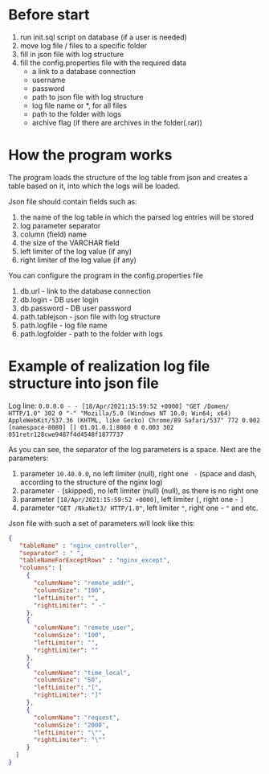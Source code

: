 # Before start
1. run init.sql script on database (if a user is needed)
2. move log file / files to a specific folder
3. fill in json file with log structure
4. fill the config.properties file with the required data
    * a link to a database connection
    * username
    * password
    * path to json file with log structure
    * log file name or *, for all files
    * path to the folder with logs
    * archive flag (if there are archives in the folder(.rar))
    
# How the program works
The program loads the structure of the log table from json and creates a table based on it,
into which the logs will be loaded.

Json file should contain fields such as:
1. the name of the log table in which the parsed log entries will be stored
2. log parameter separator
3. column (field) name
4. the size of the VARCHAR field
5. left limiter of the log value (if any)
6. right limiter of the log value (if any)

You can configure the program in the config.properties file
1. db.url - link to the database connection
2. db.login - DB user login
3. db.password - DB user password
4. path.tablejson - json file with log structure
5. path.logfile - log file name
6. path.logfolder - path to the folder with logs

# Example of realization log file structure into json file
Log line: 
`0.0.0.0 - - [18/Apr/2021:15:59:52 +0000] "GET /Domen/ HTTP/1.0" 302 0 "-" "Mozilla/5.0 (Windows NT 10.0; Win64; x64) AppleWebKit/537.36 (KHTML, like Gecko) Chrome/89 Safari/537" 772 0.002 [namespace-8080] [] 01.01.0.1:8080 0 0.003 302 051retr128cwe9487f4d4548f1877737`

As you can see, the separator of the log parameters is a space. Next are the parameters:

1. parameter `10.40.0.0`, no left limiter (null), right one ` -` (space and dash, according to the structure of the nginx log)
2. parameter `-` (skipped), no left limiter (null) (null), as there is no right one
3. parameter `[18/Apr/2021:15:59:52 +0000]`, left limiter `[`, right one - `]`
4. parameter `"GET /NkaNet3/ HTTP/1.0"`, left limiter `"`, right one - `"` and etc.

Json file with such a set of parameters will look like this:

```json
{
   "tableName" : "nginx_controller",
   "separator" : " ",
   "tableNameForExceptRows" : "nginx_except",
   "columns": [
     {
       "columnName": "remote_addr",
       "columnSize": "100",
       "leftLimiter": "",
       "rightLimiter": " -"
     },
     {
       "columnName": "remote_user",
       "columnSize": "100",
       "leftLimiter": "",
       "rightLimiter": ""
     },
     {
       "columnName": "time_local",
       "columnSize": "50",
       "leftLimiter": "[",
       "rightLimiter": "]"
     },
     {
       "columnName": "request",
       "columnSize": "2000",
       "leftLimiter": "\"",
       "rightLimiter": "\""
     }
  ]
}

```


